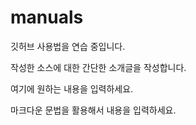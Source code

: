 # manuals

깃허브 사용법을 연습 중입니다.

작성한 소스에 대한 간단한 소개글을 작성합니다.

여기에 원하는 내용을 입력하세요.

마크다운 문법을 활용해서 내용을 입력하세요.

